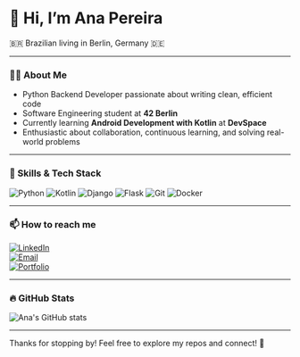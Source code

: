 # 👋 Hi, I’m Ana Pereira

🇧🇷 Brazilian living in Berlin, Germany 🇩🇪

---

### 👩‍💻 About Me
- Python Backend Developer passionate about writing clean, efficient code  
- Software Engineering student at **42 Berlin**  
- Currently learning **Android Development with Kotlin** at **DevSpace**  
- Enthusiastic about collaboration, continuous learning, and solving real-world problems

---

### 🚀 Skills & Tech Stack
![Python](https://img.shields.io/badge/Python-3776AB?style=for-the-badge&logo=python&logoColor=white)
![Kotlin](https://img.shields.io/badge/Kotlin-0095D5?style=for-the-badge&logo=kotlin&logoColor=white)
![Django](https://img.shields.io/badge/Django-092E20?style=for-the-badge&logo=django&logoColor=white)
![Flask](https://img.shields.io/badge/Flask-000000?style=for-the-badge&logo=flask&logoColor=white)
![Git](https://img.shields.io/badge/Git-F05032?style=for-the-badge&logo=git&logoColor=white)
![Docker](https://img.shields.io/badge/Docker-2496ED?style=for-the-badge&logo=docker&logoColor=white)

---

### 📫 How to reach me  
[![LinkedIn](https://img.shields.io/badge/LinkedIn-0077B5?style=for-the-badge&logo=linkedin&logoColor=white)](https://www.linkedin.com/in/anapaulasantospereira/)  
[![Email](https://img.shields.io/badge/Email-D14836?style=for-the-badge&logo=gmail&logoColor=white)](mailto:ana.she.po@gmail.com)  
[![Portfolio](https://img.shields.io/badge/Portfolio-000000?style=for-the-badge&logo=github&logoColor=white)](https://anapereira.pythonanywhere.com/)

---

### 🔥 GitHub Stats  
![Ana's GitHub stats](https://github-readme-stats.vercel.app/api?username=s2-AnaPereira-s2&show_icons=true&theme=radical&count_private=true)

---

Thanks for stopping by! Feel free to explore my repos and connect! 🚀




